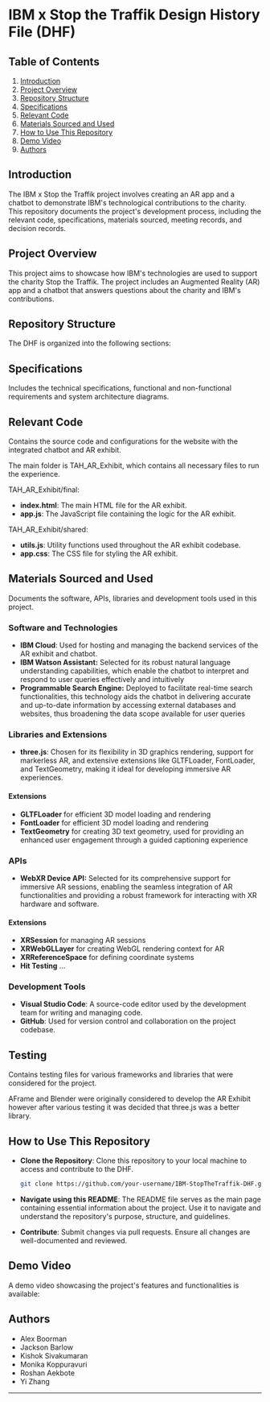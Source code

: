 # IBM x Stop the Traffik Design History File (DHF)

## Table of Contents
1. [Introduction](#introduction)
2. [Project Overview](#project-overview)
3. [Repository Structure](#repository-structure)
4. [Specifications](#specifications) 
5. [Relevant Code](#relevant-code)
6. [Materials Sourced and Used](#materials-sourced-and-used)
8. [How to Use This Repository](#how-to-use-this-repository)
9. [Demo Video](#demo-video)
10. [Authors](#authors)


<!-- SECTION 1 -->
## Introduction
The IBM x Stop the Traffik project involves creating an AR app and a chatbot to demonstrate IBM's technological contributions to the charity. This repository documents the project's development process, including the relevant code, specifications, materials sourced, meeting records, and decision records.


<!-- SECTION 2 -->
## Project Overview

This project aims to showcase how IBM's technologies are used to support the charity Stop the Traffik. The project includes an Augmented Reality (AR) app and a chatbot that answers questions about the charity and IBM's contributions.


<!-- SECTION 3 -->
## Repository Structure

The DHF is organized into the following sections:


<!-- SECTION 4 -->
## Specifications

Includes the technical specifications, functional and non-functional requirements and system architecture diagrams.


<!-- SECTION 5 -->
## Relevant Code

Contains the source code and configurations for the website with the integrated chatbot and AR exhibit.

The main folder is TAH_AR_Exhibit, which contains all necessary files to run the experience.

TAH_AR_Exhibit/final:
- **index.html**: The main HTML file for the AR exhibit.
- **app.js**: The JavaScript file containing the logic for the AR exhibit.

TAH_AR_Exhibit/shared:
- **utils.js**: Utility functions used throughout the AR exhibit codebase.
- **app.css**: The CSS file for styling the AR exhibit.


<!-- SECTION 6 -->
## Materials Sourced and Used

Documents the software, APIs, libraries and development tools used in this project.


### Software and Technologies
- **IBM Cloud**: Used for hosting and managing the backend services of the AR exhibit and chatbot.
- **IBM Watson Assistant:** Selected for its robust natural language understanding capabilities, which enable the chatbot to interpret and respond to user queries effectively and intuitively
- **Programmable Search Engine:** Deployed to facilitate real-time search functionalities, this technology aids the chatbot in delivering accurate and up-to-date information by accessing external databases and websites, thus broadening the data scope available for user queries


### Libraries and Extensions
- **three.js**: Chosen for its flexibility in 3D graphics rendering, support for markerless AR, and extensive extensions like GLTFLoader, FontLoader, and TextGeometry, making it ideal for developing immersive AR experiences.


#### Extensions 
- **GLTFLoader** for efficient 3D model loading and rendering 
- **FontLoader** for efficient 3D model loading and rendering
- **TextGeometry** for creating 3D text geometry, used for providing an enhanced user engagement through a guided captioning experience


### APIs
- **WebXR Device API:** Selected for its comprehensive support for immersive AR sessions, enabling the seamless integration of AR functionalities and providing a robust framework for interacting with XR hardware and software.


#### Extensions 
- **XRSession** for managing AR sessions
- **XRWebGLLayer** for creating WebGL rendering context for AR
- **XRReferenceSpace** for defining coordinate systems
- **Hit Testing** ...


### Development Tools
- **Visual Studio Code**: A source-code editor used by the development team for writing and managing code.
- **GitHub**: Used for version control and collaboration on the project codebase.


<!-- SECTION 7
## Meeting Records & Decision Log

Records of all meetings held during the project, including minutes, agendas, and a decision log of all major decisions taken during the project. -->


<!-- SECTION 9 -->
## Testing

Contains testing files for various frameworks and libraries that were considered for the project.

AFrame and Blender were originally considered to develop the AR Exhibit however after various testing it was decided that three.js was a better library. 

<!-- SECTION 8 -->
## How to Use This Repository

- **Clone the Repository**: Clone this repository to your local machine to access and contribute to the DHF.
    ```sh
    git clone https://github.com/your-username/IBM-StopTheTraffik-DHF.git
    ```

- **Navigate using this README**: The README file serves as the main page containing essential information about the project. Use it to navigate and understand the repository's purpose, structure, and guidelines.

- **Contribute**: Submit changes via pull requests. Ensure all changes are well-documented and reviewed.

<!-- SECTION 9 -->
## Demo Video
A demo video showcasing the project's features and functionalities is available:
<!-- [here](https://imperiallondon-my.sharepoint.com/personal/yc3721_ic_ac_uk/_layouts/15/stream.aspx?id=%2Fpersonal%2Fyc3721%5Fic%5Fac%5Fuk%2FDocuments%2FEmbedded%20Demo%20Video%2Emov&referrer=StreamWebApp%2EWeb&referrerScenario=AddressBarCopied%2Eview) -->

<!-- SECTION 10 -->
## Authors
- Alex Boorman
- Jackson Barlow
- Kishok Sivakumaran
- Monika Koppuravuri
- Roshan Aekbote 
- Yi Zhang

<!-- ## Contact

For any questions or further information, please contact:

- **Project Lead**: [Your Name] - [your.email@example.com]
- **Technical Lead**: [Your Name] - [your.email@example.com] -->

---

<!-- **Note**: Ensure that all documents uploaded to this repository comply with the relevant regulatory and compliance requirements. -->
